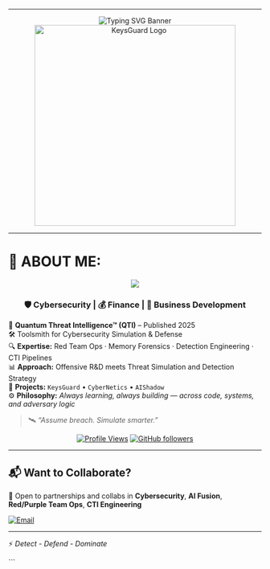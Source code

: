 
---

<div align="center">
  <img src="https://readme-typing-svg.demolab.com?font=Fira+Code&weight=800&size=30&duration=4000&pause=500&color=16F2B3&center=true&vCenter=true&multiline=true&repeat=false&width=1200&height=100&lines=Hey+there%2C+I%E2%80%99m+Keys.;Cybersecurity+Builder+%7C+Threat+Hunter+%7C+Detection+Engineer" alt="Typing SVG Banner">
</div>

<div align="center">
  <img src="https://github.com/vVv-Keys/vVv-Keys/blob/main/keysguard2png.png" width="400" alt="KeysGuard Logo"/>
</div>

---

# 🧠 ABOUT ME:

<div align="center">
  <img src="https://readme-typing-svg.demolab.com?font=Fira+Code&size=20&duration=5000&pause=200&color=5EFCD6&center=true&vCenter=true&multiline=true&repeat=true&width=1500&height=35&lines=404%20%7C%20CTI%20Fusion%20%7C%20YARA%20%7C%20Sigma%20%7C%20MITRE%20%7C%20MalDev%20%7C%20Detection%20Engineering%20%7C%20Threat%20Emulation%20%7C%20Bots%20%7C%20GhostSec+Infra" />
  
  <h3>
    🛡️ <strong>Cybersecurity</strong> | 💰 <strong>Finance</strong> | 💼 <strong>Business Development</strong>
  </h3>
</div>

🔬 **Quantum Threat Intelligence™ (QTI)** – Published 2025  
🛠️ Toolsmith for Cybersecurity Simulation & Defense  
🔍 **Expertise:** Red Team Ops · Memory Forensics · Detection Engineering · CTI Pipelines  
📊 **Approach:** Offensive R&D meets Threat Simulation and Detection Strategy  
🚀 **Projects:** `KeysGuard` • `CyberNetics` • `AIShadow`  
⚙️ **Philosophy:** *Always learning, always building — across code, systems, and adversary logic*  

> 🛰️ *“Assume breach. Simulate smarter.”*

<div align="center">

[![Profile Views](https://komarev.com/ghpvc/?username=vVv-Keys&style=flat-square&color=16F2B3)](https://github.com/vVv-Keys)
[![GitHub followers](https://img.shields.io/github/followers/vVv-Keys?label=Follow%20Me&style=social)](https://github.com/vVv-Keys)


</div>

---

## 📬 Want to Collaborate?

💬 Open to partnerships and collabs in **Cybersecurity**, **AI Fusion**, **Red/Purple Team Ops**, **CTI Engineering**

[![Email](https://img.shields.io/badge/Email-Me-black?style=for-the-badge\&logo=protonmail)](mailto:warlordkeys@protonmail.me)

---

⚡ *Detect - Defend - Dominate*

</div>
```


